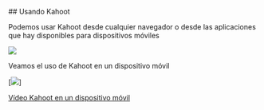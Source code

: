 ## Usando Kahoot

Podemos usar Kahoot desde cualquier navegador o  desde las aplicaciones que hay disponibles para dispositivos móviles

![](https://raw.githubusercontent.com/javacasm/Iniciacion-Herramientas-Digitales-Aula/main/images/kahoot-ejemplo.png)

Veamos el uso de Kahoot en un dispositivo móvil

[![](https://raw.githubusercontent.com/javacasm/Iniciacion-Herramientas-Digitales-Aula/main/images/portada-4.0.1.Kahoot-movil.png)]

[Vídeo Kahoot en un dispositivo móvil](https://drive.google.com/file/d/1mWTbESfM8D_JQ1VM85r8lrEh95jecfEf/view?usp=sharing)


